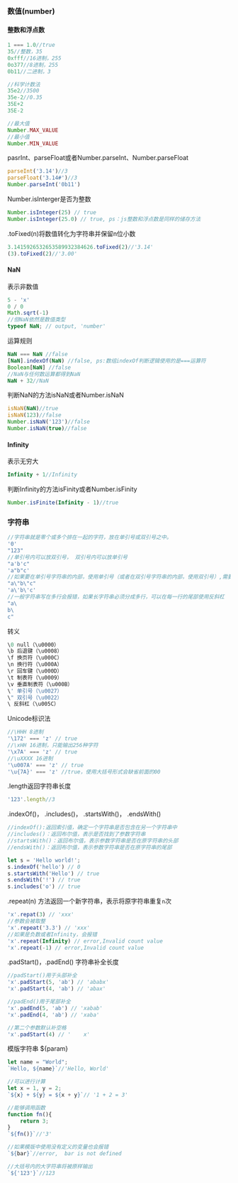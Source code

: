 ### 数值\(number\)

#### 整数和浮点数

```js
1 === 1.0//true
35//整数，35
0xfff//16进制，255
0o377//8进制，255
0b11//二进制，3

//科学计数法
35e2//3500
35e-2//0.35
35E+2
35E-2

//最大值
Number.MAX_VALUE
//最小值
Number.MIN_VALUE
```

pasrInt、parseFloat或者Number.parseInt、Number.parseFloat

```js
parseInt('3.14')//3
parseFloat('3.14#')//3
Number.parseInt('0b11')
```

Number.isInterger是否为整数

```js
Number.isInteger(25) // true
Number.isInteger(25.0) // true, ps：js整数和浮点数是同样的储存方法
```

.toFixed\(n\)将数值转化为字符串并保留n位小数

```js
3.1415926532653589932384626.toFixed(2)//'3.14'
(3).toFixed(2)//'3.00'
```

#### NaN

表示非数值

```js
5 - 'x'
0 / 0
Math.sqrt(-1)
//但NaN依然是数值类型
typeof NaN; // output, 'number'
```

运算规则

```js
NaN === NaN //false
[NaN].indexOf(NaN) //false, ps:数组indexOf判断逻辑使用的是===运算符
Boolean[NaN] //false
//NaN与任何数运算都得到NaN
NaN + 32//NaN
```

判断NaN的方法isNaN或者Number.isNaN

```js
isNaN(NaN)//true
isNaN(123)//false
Number.isNaN('123')//false
Number.isNaN(true)//false
```

#### **Infinity**

表示无穷大

```js
Infinity + 1//Infinity
```

判断Infinity的方法isFinity或者Number.isFinity

```js
Number.isFinite(Infinity - 1)//true
```

### 字符串

```js
//字符串就是零个或多个排在一起的字符，放在单引号或双引号之中。
'0'
"123"
//单引号内可以放双引号， 双引号内可以放单引号
"a'b'c"
'a"b"c'
//如果要在单引号字符串的内部，使用单引号（或者在双引号字符串的内部，使用双引号）,需要使用反斜杠(\)转义
"a\"b\"c"
'a\'b\'c'
//一般字符串写在多行会报错，如果长字符串必须分成多行，可以在每一行的尾部使用反斜杠
"a\
b\
c"
```

转义

```js
\0 null（\u0000）
\b 后退键（\u0008）
\f 换页符（\u000C）
\n 换行符（\u000A）
\r 回车键（\u000D）
\t 制表符（\u0009）
\v 垂直制表符（\u000B）
\' 单引号（\u0027）
\" 双引号（\u0022）
\ 反斜杠（\u005C）
```

Unicode标识法

```js
//\HHH 8进制
'\172' === 'z' // true
//\xHH 16进制，只能输出256种字符
'\x7A' === 'z' // true
//\uXXXX 16进制
'\u007A' === 'z' // true
'\u{7A}' === 'z' //true，使用大括号形式会缺省前面的00
```

.length返回字符串长度

```js
'123'.length//3
```

.indexOf\(\)， .includes\(\)， .startsWith\(\)， .endsWith\(\)

```js
//indexOf():返回索引值，确定一个字符串是否包含在另一个字符串中
//includes()：返回布尔值，表示是否找到了参数字符串
//startsWith()：返回布尔值，表示参数字符串是否在原字符串的头部
//endsWith()：返回布尔值，表示参数字符串是否在原字符串的尾部

let s = 'Hello world!';
s.indexOf('hello') // 0
s.startsWith('Hello') // true
s.endsWith('!') // true
s.includes('o') // true
```

.repeat\(n\) 方法返回一个新字符串，表示将原字符串重复`n`次

```js
'x'.repat(3) // 'xxx'
//参数会被取整
'x'.repeat('3.3') // 'xxx'
//如果是负数或者Infinity，会报错
'x'.repeat(Infinity) // error,Invalid count value
'x'.repeat(-1) // error,Invalid count value
```

.padStart\(\)，.padEnd\(\) 字符串补全长度

```js
//padStart()用于头部补全
'x'.padStart(5, 'ab') // 'ababx'
'x'.padStart(4, 'ab') // 'abax'

//padEnd()用于尾部补全
'x'.padEnd(5, 'ab') // 'xabab'
'x'.padEnd(4, 'ab') // 'xaba'

//第二个参数默认补空格
'x'.padStart(4) // '    x'
```

模版字符串 ${param}

```js
let name = "World";
`Hello, ${name}`//'Hello, World'
```

```js
//可以进行计算
let x = 1, y = 2;
`${x} + ${y} = ${x + y}`// '1 + 2 = 3'
```

```js
//能够调用函数
function fn(){
    return 3;
}
`${fn()}`//'3'
```

```js
//如果模版中使用没有定义的变量也会报错
`${bar}`//error,  bar is not defined
```

```js
//大括号内的大字符串将被原样输出
`${'123'}`//123
```



